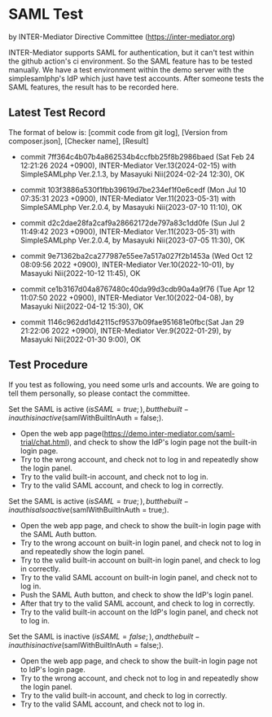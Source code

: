 # SAML Test

by INTER-Mediator Directive Committee (https://inter-mediator.org)

INTER-Mediator supports SAML for authentication, but it can't test within the github action's ci environment. So the
SAML feature has to be tested manually. We have a test environment within the demo server with the simplesamlphp's IdP
which just have test accounts. After someone tests the SAML features, the result has to be recorded here.

## Latest Test Record

The format of below is: [commit code from git log], [Version from composer.json], [Checker name], [Result]

- commit 7ff364c4b07b4a862534b4ccfbb25f8b2986baed (Sat Feb 24 12:21:26 2024 +0900), INTER-Mediator Ver.13(2024-02-15) with SimpleSAMLphp Ver.2.1.3,
  by Masayuki Nii(2024-02-24 12:30), OK

- commit 103f3886a530f1fbb39619d7be234ef1f0e6cedf (Mon Jul 10 07:35:31 2023 +0900), INTER-Mediator Ver.11(2023-05-31) with SimpleSAMLphp Ver.2.0.4,
  by Masayuki Nii(2023-07-10 11:10), OK

- commit d2c2dae28fa2caf9a28662172de797a83c1dd0fe (Sun Jul 2 11:49:42 2023 +0900), INTER-Mediator Ver.11(2023-05-31) with SimpleSAMLphp Ver.2.0.4, 
  by Masayuki Nii(2023-07-05 11:30), OK

- commit 9e71362ba2ca277987e55ee7a517a027f2b1453a (Wed Oct 12 08:09:56 2022 +0900), INTER-Mediator Ver.10(2022-10-01),
  by Masayuki Nii(2022-10-12 11:45), OK

- commit ce1b3167d04a8767480c40da99d3cdb90a4a9f76 (Tue Apr 12 11:07:50 2022 +0900), INTER-Mediator Ver.10(2022-04-08),
  by Masayuki Nii(2022-04-12 15:30), OK

- commit 1146c962dd1d42115cf9537b09fae951681e0fbc(Sat Jan 29 21:22:06 2022 +0900), INTER-Mediator Ver.9(2022-01-29),
  by Masayuki Nii(2022-01-30 9:00), OK

## Test Procedure

If you test as following, you need some urls and accounts. We are going to tell them personally, so please contact the
committee.

Set the SAML is active ($isSAML = true;), but the built-in auth is inactive ($samlWithBuiltInAuth = false;).

- Open the web app page(https://demo.inter-mediator.com/saml-trial/chat.html), 
  and check to show the IdP's login page not the built-in login page.
- Try to the wrong account, and check not to log in and repeatedly show the login panel.
- Try to the valid built-in account, and check not to log in.
- Try to the valid SAML account, and check to log in correctly.

Set the SAML is active ($isSAML = true;), but the built-in auth is also active ($samlWithBuiltInAuth = true;).

- Open the web app page, and check to show the built-in login page with the SAML Auth button.
- Try to the wrong account on built-in login panel, and check not to log in and repeatedly show the login panel.
- Try to the valid built-in account on built-in login panel, and check to log in correctly.
- Try to the valid SAML account on built-in login panel, and check not to log in.
- Push the SAML Auth button, and check to show the IdP's login panel.
- After that try to the valid SAML account, and check to log in correctly.
- Try to the valid built-in account on the IdP's login panel, and check not to log in.

Set the SAML is inactive ($isSAML = false;), and the built-in auth is inactive ($samlWithBuiltInAuth = false;).

- Open the web app page, and check to show the built-in login page not to IdP's login page.
- Try to the wrong account, and check not to log in and repeatedly show the login panel.
- Try to the valid built-in account, and check to log in correctly.
- Try to the valid SAML account, and check not to log in.
